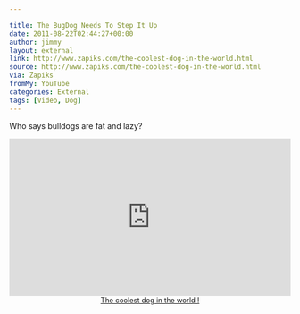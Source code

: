 ```yaml
---

title: The BugDog Needs To Step It Up
date: 2011-08-22T02:44:27+00:00
author: jimmy
layout: external
link: http://www.zapiks.com/the-coolest-dog-in-the-world.html
source: http://www.zapiks.com/the-coolest-dog-in-the-world.html
via: Zapiks
fromMy: YouTube
categories: External
tags: [Video, Dog]
---
```


Who says bulldogs are fat and lazy?

  
<div style="width : 100%; height : 0; padding-bottom : 56%; position : relative;"><iframe src="http://www.zapiks.fr/index.php?action=playerIframe&media_id=52372&width=640&height=360&autoStart=false&language=en" style="position : absolute; top : 0; left : 0; width : 100%; height : 100%;" frameborder="0" scrolling="no" allowfullscreen></iframe></div><div style="font-size: 90%; text-align : center;"><a href="http://www.zapiks.com/the-coolest-dog-in-the-world.html" title="The coolest dog in the world !">The coolest dog in the world !</a></div>
